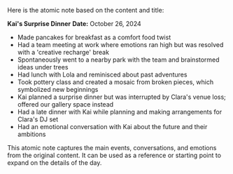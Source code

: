 Here is the atomic note based on the content and title:

**Kai's Surprise Dinner**
**Date:** October 26, 2024
* Made pancakes for breakfast as a comfort food twist
* Had a team meeting at work where emotions ran high but was resolved with a 'creative recharge' break
* Spontaneously went to a nearby park with the team and brainstormed ideas under trees
* Had lunch with Lola and reminisced about past adventures
* Took pottery class and created a mosaic from broken pieces, which symbolized new beginnings
* Kai planned a surprise dinner but was interrupted by Clara's venue loss; offered our gallery space instead
* Had a late dinner with Kai while planning and making arrangements for Clara's DJ set
* Had an emotional conversation with Kai about the future and their ambitions

This atomic note captures the main events, conversations, and emotions from the original content. It can be used as a reference or starting point to expand on the details of the day.